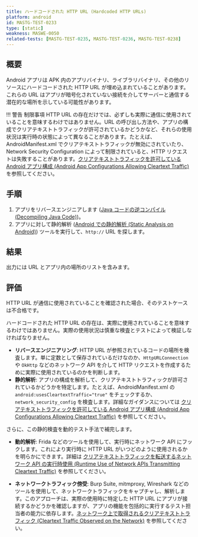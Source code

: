 ```yaml
---
title: ハードコードされた HTTP URL (Hardcoded HTTP URLs)
platform: android
id: MASTG-TEST-0233
type: [static]
weakness: MASWE-0050
related-tests: [MASTG-TEST-0235, MASTG-TEST-0236, MASTG-TEST-0238]
---
```


## 概要

Android アプリは APK 内のアプリバイナリ、ライブラリバイナリ、その他のリソースにハードコードされた HTTP URL が埋め込まれていることがあります。これらの URL はアプリが暗号化されていない接続を介してサーバーと通信する潜在的な場所を示している可能性があります。

!!! 警告 制限事項
    HTTP URL の存在だけでは、必ずしも実際に通信に使用されていることを意味するわけではありません。URL の呼び出し方法や、アプリの構成でクリアテキストトラフィックが許可されているかどうかなど、それらの使用状況は実行時の状態によって異なることがあります。たとえば、AndroidManifest.xml でクリアテキストトラフィックが無効にされていたり、Network Security Configuration によって制限されていると、HTTP リクエストは失敗することがあります。[クリアテキストトラフィックを許可している Android アプリ構成 (Android App Configurations Allowing Cleartext Traffic)](MASTG-TEST-0235.md) を参照してください。

## 手順

1. アプリをリバースエンジニアします ([Java コードの逆コンパイル (Decompiling Java Code)](../../../techniques/android/MASTG-TECH-0017.md))。
2. アプリに対して静的解析 ([Android での静的解析 (Static Analysis on Android)](../../techniques/android/MASTG-TECH-0014.md)) ツールを実行して、`http://` URL を探します。

## 結果

出力には URL とアプリ内の場所のリストを含みます。

## 評価

HTTP URL が通信に使用されていることを確認された場合、そのテストケースは不合格です。

ハードコードされた HTTP URL の存在は、実際に使用されていることを意味するわけではありません。実際の使用状況は慎重な検査とテストによって検証しなければなりません。

- **リバースエンジニアリング**: HTTP URL が参照されているコードの場所を検査します。単に定数として保存されているだけなのか、`HttpURLConnection` や `OkHttp` などのネットワーク API を介して HTTP リクエストを作成するために実際に使用されているのかを判断します。
- **静的解析**: アプリの構成を解析して、クリアテキストトラフィックが許可されているかどうかを特定します。たとえば、AndroidManifest.xml の `android:usesCleartextTraffic="true"` をチェックするか、`network_security_config` を検査します。詳細なガイダンスについては [クリアテキストトラフィックを許可している Android アプリ構成 (Android App Configurations Allowing Cleartext Traffic)](MASTG-TEST-0235.md) を参照してください。

さらに、この静的検査を動的テスト手法で補完します。

- **動的解析**: Frida などのツールを使用して、実行時にネットワーク API にフックします。これにより実行時に HTTP URL がいつどのように使用されるかを明らかにできます。詳細は [クリアテキストトラフィックを転送するネットワーク API の実行時使用 (Runtime Use of Network APIs Transmitting Cleartext Traffic)](MASTG-TEST-0238.md) を参照してください。

- **ネットワークトラフィック傍受**: Burp Suite, mitmproxy, Wireshark などのツールを使用して、ネットワークトラフィックをキャプチャし、解析します。このアプローチは、実際の使用時に特定した HTTP URL にアプリが接続するかどうかを確認しますが、アプリの機能を包括的に実行するテスト担当者の能力に依存します。[ネットワーク上で取得されるクリアテキストトラフィック (Cleartext Traffic Observed on the Network)](MASTG-TEST-0236.md) を参照してください。
